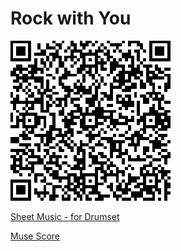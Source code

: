 # Rock with You

![QR Code](./rockWithYouQR.jpg)

[Sheet Music - for Drumset](./Rock_with_you_Expanded.pdf)

[Muse Score](./Rock_with_you_Expanded.mscz)